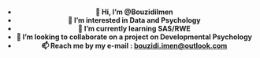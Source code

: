 
<h4 align='center'> 

- 👋 Hi, I’m @BouzidiImen
- 👀 I’m interested in Data and Psychology
- 🌱 I’m currently learning SAS/RWE
- 💞️ I’m looking to collaborate on a project on Developmental Psychology
- 📫 Reach me by my e-mail : bouzidi.imen@outlook.com
</h4>
<!---
BouzidiImen/BouzidiImen is a ✨ special ✨ repository because its `README.md` (this file) appears on your GitHub profile.
You can click the Preview link to take a look at your changes.
--->
